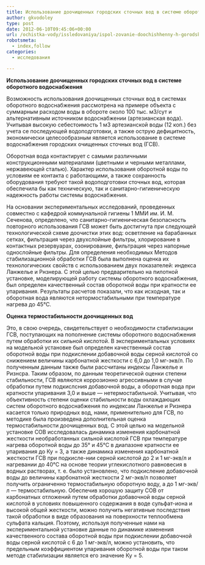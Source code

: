 ```yaml
---
title: Использование доочищенных городских сточных вод в системе оборотного водоснабжения
author: gkvodoley
type: post
date: 2012-06-10T09:45:06+00:00
url: /ochistka-vody/issledovaniya/ispol-zovanie-doochishhenny-h-gorodskih-stochny-h-vod-v-sisteme-oborotnogo-vodosnabzheniya.html
robotsmeta:
  - index,follow
categories:
  - исследования

---
```

 **Использование доочищенных городских сточных вод в системе оборотного водоснабжения**
  
Возможность использования доочищенных сточных вод в системах оборотного водоснабжения рассмотрена на примере объекта с суммарным расходом воды в обороте около 100 тыс. м3/сут и альтернативным источником водоснабжении (артезианская вода). Учитывая высокую себестоимость 1 м3 артезианской воды (12 коп.) без учета се последующей водоподготовки, а также острую дефицитность, экономически целесообразным является использование в системе водоснабжения городских очищенных сточных вод (ГСВ).
  
Оборотная вода контактирует с самыми различными конструкционными материалами (цветными и черными металлами, нержавеющей сталью). Характер использования оборотной воды по условиям ее контакта с работающими, а также сохранность оборудования требуют такой водоподготовки сточных вод, которая обеспечила бы как техническую, так и санитарно-гигиеническую надежность работы системы водоснабжения.
  
На основании экспериментальных исследований, проведенных совместно с кафедрой коммунальной гигиены 1 ММИ им. И. М. Сеченова, определено, что санитарно-гигиеническая безопасность повторного использования ГСВ может быть достигнута при следующей технологической схеме доочистки этих вод: осветление на барабанных сетках, фильтрация через двухслойные фильтры, хлорирование в контактных резервуарах, озонирование, фильтрация через напорные однослойные фильтры. Для определения необходимых Методов стабилизационной обработки ГСВ была выполнена оценка их технологических свойств с использованием двух показателей: индекса Ланжелье и Рнзнера. С этой целью предварительно на пилотной установке, моделирующей работу системы оборотного водоснабжения, был определен качественный состав оборотной воды при кратности ее упаривания. Результаты расчетов показали, что как исходная, так и оборотная вода являются нетормостабильными при температуре нагрева до 45°С.

 **Оценка термостабильности доочищенных вод** 
  
Это, в свою очередь, свидетельствует о необходимости стабилизации ГСВ, поступающих на пополнение системы оборотного водоснабжения путем обработки их сильной кислотой. В экспериментальных условиях на модельной установке был определен качественный состав оборотной воды при подкислении добавочной воды серной кислотой со снижением величины карбонатной жесткости с 6,0 до 1,0 мг-экв/л. По полученным данным также были рассчитаны индексы Ланжелье и Ризнсра. Таким образом, по данным теоретической оценки степени стабильности, ГСВ являются коррозионно агрессивными в случае обработки путем подкислсния добавочной воды, а оборотная вода при кратности упаривания 3,0 и выше &#8212; нетермостабильной. Учитывая, что объективность степени оценки стабильности воды охлаждающих систем оборотного водоснабжения по индексам Ланжелье и Ризнера касается только природных вод, нами, применительно для ГСВ, по методике была произведена дополнительная оценка термостабильности доочищенных вод. С этой целью на модельной установке СОВ исследовалась динамика изменения карбонатной жесткости необработанных сильной кислотой ГСВ при температуре нагрева оборотной воды до 35° и 45°С в диапазоне кратности ее упаривания до Ку = 3, а также динамика изменения карбонатной жесткости ГСВ при подкисле-нии серной кислотой до 2 и 1 мг-экв/л и нагревании до 40°С на основе теории углекислотного равновесия в водных раствоpax, т. е. было установлено, что подкисление добавочной воды до величины карбонатной жесткости 2 мг-экв/л позволяет получить ограниченно термостабильную оборотную воду, а до 1 мг-экв/л &#8212; термостабильную. Обеспечив хорошую защиту СОВ от карбонатных отложений путем обработки добавочной воды серной кислотой в условиях повышенного содержания в воде сульфат-иона и высокой общей жесткости, можно получить негативные последствия такой обработки в виде образования на поверхности теплообмена сульфата кальция. Поэтому, используя полученные нами на экспериментальной установке данные по динамике изменения качественного состава оборотной воды при подкислении добавочной воды серной кислотой с 6 до 1 мг-экв/л, можно установить, что предельным коэффициентом упаривания оборотной воды при таком методе стабилизации является его значение Ку = 5.